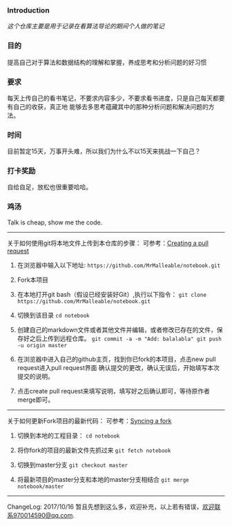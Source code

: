 ### Introduction
*这个仓库主要是用于记录在看算法导论的期间个人做的笔记*

### 目的
提高自己对于算法和数据结构的理解和掌握，养成思考和分析问题的好习惯

### 要求
每天上传自己的看书笔记，不要求内容多少，不要求看书进度，只是自己每天都要有自己的收获，真正地
能够去多思考蕴藏其中的那种分析问题和解决问题的方法。

### 时间
目前暂定15天，万事开头难，所以我们为什么不以15天来挑战一下自己？

### 打卡奖励
自给自足，放松也很重要哈哈。

### 鸡汤
Talk is cheap, show me the code.

---
关于如何使用git将本地文件上传到本仓库的步骤：
可参考：[Creating a pull request](https://help.github.com/articles/creating-a-pull-request/)

1. 在浏览器中输入以下地址:
`https://github.com/MrMalleable/notebook.git`

2. Fork本项目

3. 在本地打开git bash（假设已经安装好Git）,执行以下指令：
`
git clone https://github.com/MrMalleable/notebook.git
`

4. 切换到该目录
`
cd notebook
`

5. 创建自己的markdown文件或者其他文件并编辑，或者修改已存在的文件，保存好之后上传到远程仓库。
`
git commit -a -m "Add: balalabla"
git push -u origin master
`
6. 在浏览器中进入自己的github主页，找到你已fork的本项目，点击new pull request进入pull request界面
确认提交的更改，确认无误后，开始填写本次提交的说明。

7. 点击create pull request来填写说明，填写好之后确认即可，等待原作者merge即可。

---
关于如何更新Fork项目的最新代码：
可参考：[Syncing a fork](https://help.github.com/articles/syncing-a-fork/)

1. 切换到本地的工程目录：
`
cd notebook
`

2. 将你fork的项目的最新文件先抓过来
`
git fetch notebook
`

3. 切换到master分支
`
git checkout master
`

4. 将最新项目的master分支和本地的master分支相结合
`
git merge notebook/master
`
---
ChangeLog:
2017/10/16 暂且先想到这么多，欢迎补充，以上若有错误，欢迎联系970014590@qq.com.
